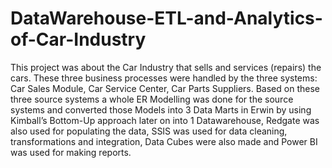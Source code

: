 # DataWarehouse-ETL-and-Analytics-of-Car-Industry

This project was about the Car Industry that sells and services (repairs) the cars. These three business processes were handled by the three systems: Car Sales Module, Car Service Center, Car Parts Suppliers. Based on these three source systems a whole ER Modelling was done for the source systems and converted those Models into 3 Data Marts in Erwin by using Kimball’s Bottom-Up approach later on into 1 Datawarehouse, Redgate was also used for populating the data, SSIS was used for data cleaning, transformations and integration, Data Cubes were also made and Power BI was used for making reports.
